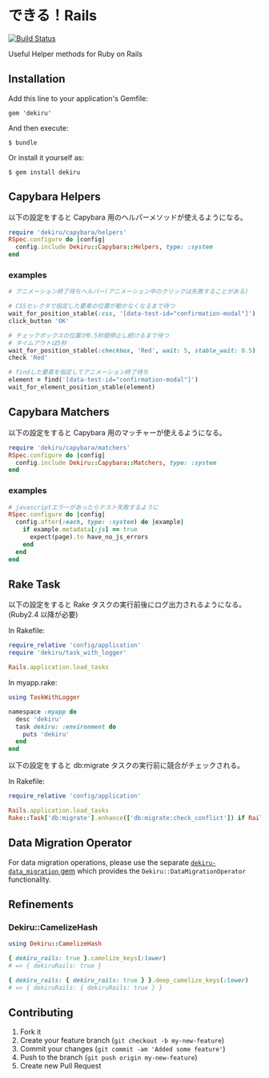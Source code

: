 # できる！Rails

[![Build Status](https://travis-ci.org/mataki/dekiru.svg?branch=master)](https://travis-ci.org/mataki/dekiru)

Useful Helper methods for Ruby on Rails

## Installation

Add this line to your application's Gemfile:

    gem 'dekiru'

And then execute:

    $ bundle

Or install it yourself as:

    $ gem install dekiru

## Capybara Helpers

以下の設定をすると Capybara 用のヘルパーメソッドが使えるようになる。

```ruby
require 'dekiru/capybara/helpers'
RSpec.configure do |config|
  config.include Dekiru::Capybara::Helpers, type: :system
end
```

### examples

```ruby
# アニメーション終了待ちヘルパー(アニメーション中のクリックは失敗することがある)

# CSSセレクタで指定した要素の位置が動かなくなるまで待つ
wait_for_position_stable(:css, '[data-test-id="confirmation-modal"]')
click_button 'OK'

# チェックボックスの位置が0.5秒間停止し続けるまで待つ
# タイムアウトは5秒
wait_for_position_stable(:checkbox, 'Red', wait: 5, stable_wait: 0.5)
check 'Red'

# findした要素を指定してアニメーション終了待ち
element = find('[data-test-id="confirmation-modal"]')
wait_for_element_position_stable(element)
```

## Capybara Matchers

以下の設定をすると Capybara 用のマッチャーが使えるようになる。

```ruby
require 'dekiru/capybara/matchers'
RSpec.configure do |config|
  config.include Dekiru::Capybara::Matchers, type: :system
end
```

### examples

```ruby
# javascriptエラーがあったらテスト失敗するように
RSpec.configure do |config|
  config.after(:each, type: :system) do |example|
    if example.metadata[:js] == true
      expect(page).to have_no_js_errors
    end
  end
end
```

## Rake Task

以下の設定をすると Rake タスクの実行前後にログ出力されるようになる。(Ruby2.4 以降が必要)

In Rakefile:

```ruby
require_relative 'config/application'
require 'dekiru/task_with_logger'

Rails.application.load_tasks
```

In myapp.rake:

```ruby
using TaskWithLogger

namespace :myapp do
  desc 'dekiru'
  task dekiru: :environment do
    puts 'dekiru'
  end
end
```

以下の設定をすると db:migrate タスクの実行前に競合がチェックされる。

In Rakefile:

```ruby
require_relative 'config/application'

Rails.application.load_tasks
Rake::Task['db:migrate'].enhance(['db:migrate:check_conflict']) if Rails.env.development?
```

## Data Migration Operator

For data migration operations, please use the separate [`dekiru-data_migration` gem](https://github.com/SonicGarden/dekiru-data_migration) which provides the `Dekiru::DataMigrationOperator` functionality.

## Refinements

### Dekiru::CamelizeHash

```ruby
using Dekiru::CamelizeHash

{ dekiru_rails: true }.camelize_keys(:lower)
# => { dekiruRails: true }

{ dekiru_rails: { dekiru_rails: true } }.deep_camelize_keys(:lower)
# => { dekiruRails: { dekiruRails: true } }
```

## Contributing

1.  Fork it
2.  Create your feature branch (`git checkout -b my-new-feature`)
3.  Commit your changes (`git commit -am 'Added some feature'`)
4.  Push to the branch (`git push origin my-new-feature`)
5.  Create new Pull Request
